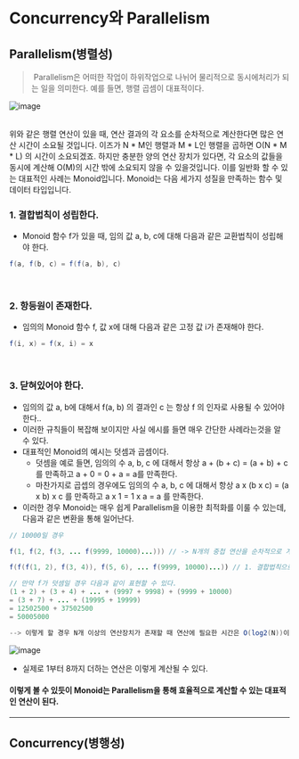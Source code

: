 # Concurrency와 Parallelism

## Parallelism(병렬성)
> &nbsp;Parallelism은 어떠한 작업이 하위작업으로 나뉘어 물리적으로 동시에처리가 되는 일을 의미한다.
> 예를 들면, 행렬 곱셈이 대표적이다.

![image](https://user-images.githubusercontent.com/74396651/199500462-9519e363-709e-47ce-acc8-0413dd9527b8.png)

<br>
위와 같은 행렬 연산이 있을 때, 연산 결과의 각 요소를 순차적으로 계산한다면 많은 연산 시간이 소요될 것입니다. 이즈가 N * M인 행렬과 M * L인 행렬을 곱하면 O(N * M * L) 의 시간이 소요되겠죠. 하지만 충분한 양의 연산 장치가 있다면, 각 요소의 값들을 동시에 계산해 O(M)의 시간 밖에 소요되지 않을 수 있을것입니다. 이를 일반화 할 수 있는 대표적인 사례는 Monoid입니다. Monoid는 다음 세가지 성질을 만족하는 함수 및 데이터 타입입니다.

### 1. 결합법칙이 성립한다.
- Monoid 함수 f가 있을 때, 임의 값 a, b, c에 대해 다음과 같은 교환법칙이 성립해야 한다.
```java
f(a, f(b, c) = f(f(a, b), c)
```

<br>

### 2. 항등원이 존재한다.
- 임의의 Monoid 함수 f, 값 x에 대해 다음과 같은 고정 값 i가 존재해야 한다.
```java
f(i, x) = f(x, i) = x
```

<br>

### 3. 닫혀있어야 한다.
- 임의의 값 a, b에 대해서 f(a, b) 의 결과인 c 는 항상 f 의 인자로 사용될 수 있어야한다..
- 이러한 규칙들이 복잡해 보이지만 사실 에시를 들면 매우 간단한 사례라는것을 알 수 있다.
- 대표적인 Monoid의 예시는 덧셈과 곱셈이다.
   - 덧셈을 예로 들면, 임의의 수 a, b, c 에 대해서 항상 a + (b + c) = (a + b) + c 를 만족하고 a + 0 = 0 + a = a를 만족한다.
   - 마찬가지로 곱셉의 경우에도 임의의 수 a, b, c 에 대해서 항상 a x (b x c) = (a x b) x c 를 만족하고 a x 1 = 1 x a = a 를 만족한다.
- 이러한 경우 Monoid는 매우 쉽게 Parallelism을 이용한 최적화를 이룰 수 있는데, 다음과 같은 변환을 통해 일어난다.
```java
// 10000일 경우

f(1, f(2, f(3, ... f(9999, 10000)...))) // -> N개의 중첩 연산을 순차적으로 계산할 경우 O(N) 연산시간이 소요될 것이다.

f(f(f(1, 2), f(3, 4)), f(5, 6), ... f(9999, 10000)...)) // 1. 결합법칙으로 바꿀 수 있다.

// 만약 f가 덧셈일 경우 다음과 같이 표현할 수 있다.
(1 + 2) + (3 + 4) + ... + (9997 + 9998) + (9999 + 10000)
= (3 + 7) + ... + (19995 + 19999)
= 12502500 + 37502500
= 50005000

--> 이렇게 할 경우 N개 이상의 연산장치가 존재할 때 연산에 필요한 시간은 O(log2(N))이 된다.

```

![image](https://user-images.githubusercontent.com/74396651/199507048-c22fe086-f7a7-4ca3-b015-e215d2a4e136.png)

- 실제로 1부터 8까지 더하는 연산은 이렇게 계산될 수 있다.

#### 이렇게 볼  수 있듯이 Monoid는 Parallelism을 통해 효율적으로 계산할 수 있는 대표적인 연산이 된다.

<hr>

## Concurrency(병행성)


